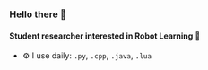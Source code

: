 ### Hello there 👋

#### Student researcher interested in Robot Learning 🤖

- ⚙️ I use daily: `.py`, `.cpp`, `.java`, `.lua`
